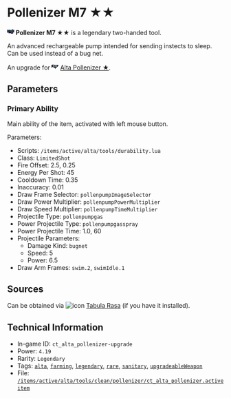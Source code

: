 # Pollenizer M7 ★★

<img src="https://raw.githubusercontent.com/Ceterai/Enternia/main/items/active/alta/tools/clean/pollenizer/icon_upg.png" alt="Pollenizer M7 ★★ icon" loading="lazy" width="auto" height="16px"/> **Pollenizer M7 ★★** is a legendary two-handed tool.

An advanced rechargeable pump intended for sending instects to sleep. Can be used instead of a bug net.

An upgrade for <img src="https://raw.githubusercontent.com/Ceterai/Enternia/main/items/active/alta/tools/clean/pollenizer/icon.png" alt="Alta Pollenizer ★ icon" loading="lazy" width="auto" height="16px"/> [Alta Pollenizer ★](https://ceterai.github.io/MyEnternia/Wiki/AltaPollenizer).

## Parameters

### Primary Ability

Main ability of the item, activated with left mouse button.

Parameters:

- Scripts:  `/items/active/alta/tools/durability.lua`
- Class: `LimitedShot`
- Fire Offset:  2.5,  0.25
- Energy Per Shot: 45
- Cooldown Time: 0.35
- Inaccuracy: 0.01
- Draw Frame Selector: `pollenpumpImageSelector`
- Draw Power Multiplier: `pollenpumpPowerMultiplier`
- Draw Speed Multiplier: `pollenpumpTimeMultiplier`
- Projectile Type: `pollenpumpgas`
- Power Projectile Type: `pollenpumpgasspray`
- Power Projectile Time:  1.0,  60
- Projectile Parameters:
  - Damage Kind: `bugnet`
  - Speed: 5
  - Power: 6.5
- Draw Arm Frames:  `swim.2`,  `swimIdle.1`

## Sources

Can be obtained via <img src="https://steamuserimages-a.akamaihd.net/ugc/263843960696222713/3EC9A7C005541F7D577EBCB8C5736B4EFC9973D6/" alt="icon" width="8" height="12"/> [Tabula Rasa](https://community.playstarbound.com/resources/the-tabula-rasa.3222/) (if you have it installed).

## Technical Information

- In-game ID: `ct_alta_pollenizer-upgrade`
- Power: `4.19`
- Rarity: `Legendary`
- Tags: [`alta`](https://ceterai.github.io/MyEnternia/Wiki/Tags/Alta), [`farming`](https://ceterai.github.io/MyEnternia/Wiki/Tags/Farming), [`legendary`](https://ceterai.github.io/MyEnternia/Wiki/Tags/Legendary), [`rare`](https://ceterai.github.io/MyEnternia/Wiki/Tags/Rare), [`sanitary`](https://ceterai.github.io/MyEnternia/Wiki/Tags/Sanitary), [`upgradeableWeapon`](https://ceterai.github.io/MyEnternia/Wiki/Tags/UpgradeableWeapon)
- File: [`/items/active/alta/tools/clean/pollenizer/ct_alta_pollenizer.activeitem`](https://github.com/Ceterai/Enternia/blob/main/items/active/alta/tools/clean/pollenizer/ct_alta_pollenizer.activeitem)
